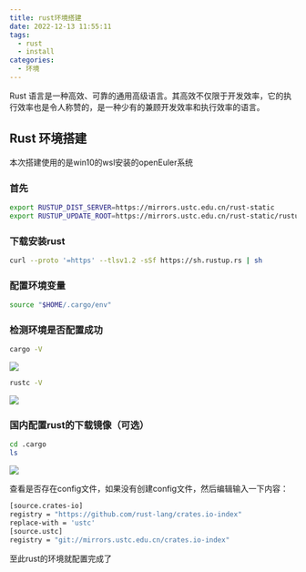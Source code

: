 ```yaml
---
title: rust环境搭建
date: 2022-12-13 11:55:11
tags:
  - rust
  - install
categories:
  - 环境
---
```

Rust 语言是一种高效、可靠的通用高级语言。其高效不仅限于开发效率，它的执行效率也是令人称赞的，是一种少有的兼顾开发效率和执行效率的语言。

## Rust 环境搭建

本次搭建使用的是win10的wsl安装的openEuler系统

### 首先

``` bash
export RUSTUP_DIST_SERVER=https://mirrors.ustc.edu.cn/rust-static
export RUSTUP_UPDATE_ROOT=https://mirrors.ustc.edu.cn/rust-static/rustup
```

### 下载安装rust

``` bash
curl --proto '=https' --tlsv1.2 -sSf https://sh.rustup.rs | sh
```

### 配置环境变量

``` bash
source "$HOME/.cargo/env"
```

### 检测环境是否配置成功

``` bash
cargo -V
```

![](https://cdn.jsdelivr.net/gh/qitiandear/qtpic/20221213131919.png)

``` bash
rustc -V
```

![](https://cdn.jsdelivr.net/gh/qitiandear/qtpic/20221213131948.png)

### 国内配置rust的下载镜像（可选）

``` bash
cd .cargo
ls
```

![](https://cdn.jsdelivr.net/gh/qitiandear/qtpic/20221213132308.png)

查看是否存在config文件，如果没有创建config文件，然后编辑输入一下内容：

``` bash
[source.crates-io]
registry = "https://github.com/rust-lang/crates.io-index"
replace-with = 'ustc'
[source.ustc]
registry = "git://mirrors.ustc.edu.cn/crates.io-index"
```

至此rust的环境就配置完成了